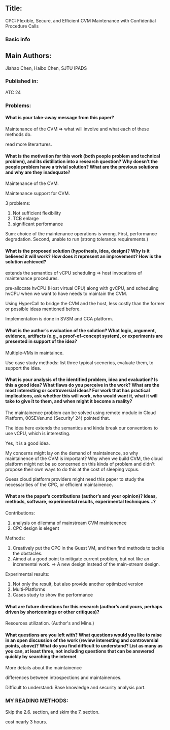 ## Title: 
CPC: Flexible, Secure, and Efficient CVM Maintenance with Confidential Procedure Calls
### Basic info
## Main Authors:
Jiahao Chen, Haibo Chen, SJTU IPADS
### Published in: 
ATC 24
### Problems:
#### What is your take-away message from this paper?
Maintenance of the CVM => what will involve and what each of these methods do.

read more literartures.
#### What is the motivation for this work (both people problem and technical problem), and its distillation into a research question? Why doesn’t the people problem have a trivial solution? What are the previous solutions and why are they inadequate?
Maintenance of the CVM.

Maintenance support for CVM.

3 problems:
1. Not sufficient flexibility
2. TCB enlarge 
3. significant performance

Sum: choice of the maintenance operations is wrong. First, performance degradation. Second, unable to run (strong tolerance requirements.)

#### What is the proposed solution (hypothesis, idea, design)? Why is it believed it will work? How does it represent an improvement? How is the solution achieved?
extends the semantics of vCPU scheduling => host invocations of maintenance procedures.

pre-allocate hvCPU (Host virtual CPU) along with gvCPU, and scheduling hvCPU when we want to have needs to maintain the CVM.

Using HyperCall to bridge the CVM and the host, less costly than the former or possible ideas mentioned before.

Implementation is done in SVSM and CCA platform.
#### What is the author’s evaluation of the solution? What logic, argument, evidence, artifacts (e.g., a proof-of-concept system), or experiments are presented in support of the idea?
Multiple-VMs in maintaince.

Use case study methods: list three typical scenerios, evaluate them, to support the idea.

#### What is your analysis of the identified problem, idea and evaluation? Is this a good idea? What flaws do you perceive in the work? What are the most interesting or controversial ideas? For work that has practical implications, ask whether this will work, who would want it, what it will take to give it to them, and when might it become a reality?
The maintainence problem can be solved using remote module in Cloud Platform, 00SEVen.md (Security' 24) pointed that.

The idea here extends the semantics and kinda break our conventions to use vCPU, which is interesting.

Yes, it is a good idea.

My concerns might lay on the demand of maintainence, so why maintainence of the CVM is important? Why when we build CVM, the cloud platform might not be so concerned on this kinda of problem and didn't propose their own ways to do this at the cost of sleeping vcpus.

Guess cloud platform providers might need this paper to study the necessarities of the CPC, or efficient maintainence.
#### What are the paper’s contributions (author’s and your opinion)? Ideas, methods, software, experimental results, experimental techniques...?
Contributions:
1. analysis on dilemma of mainstream CVM maintenence
2. CPC design is elegent

Methods:
1. Creatively put the CPC in the Guest VM, and then find methods to tackle the obstacles.
2. Aimed at a good point to mitigate current problem, but not like an incremental work. => A new design instead of the main-stream design.

Experimental results:
1. Not only the result, but also provide another optimized version
2. Multi-Platforms
3. Cases study to show the performance
#### What are future directions for this research (author’s and yours, perhaps driven by shortcomings or other critiques)?
Resources utilization. (Author's and Mine.)
#### What questions are you left with? What questions would you like to raise in an open discussion of the work (review interesting and controversial points, above)? What do you find difficult to understand? List as many as you can, at least three, not including questions that can be answered quickly by searching the internet
More details about the maintainence

differences between introspections and maintainences.

Difficult to understand: Base knowledge and security analysis part.

### MY READING METHODS:
Skip the 2.6. section, and skim the 7. section.

cost nearly 3 hours.